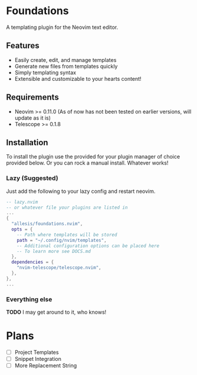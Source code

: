 # Foundations
A templating plugin for the Neovim text editor.

## Features
- Easily create, edit, and manage templates
- Generate new files from templates quickly
- Simply templating syntax
- Extensible and customizable to your hearts content!

## Requirements
- Neovim >= 0.11.0 (As of now has not been tested on earlier versions, will update as it is)
- Telescope >= 0.1.8

## Installation
To install the plugin use the provided for your plugin manager of choice provided below.
Or you can rock a manual install.
Whatever works!
### Lazy (Suggested)
Just add the following to your lazy config and restart neovim.
```lua
-- lazy.nvim
-- or whatever file your plugins are listed in
...
{
  "allesis/foundations.nvim",
  opts = {
    -- Path where templates will be stored
    path = "~/.config/nvim/templates",
    -- Additional configuration options can be placed here
    -- To learn more see DOCS.md
  },
  dependencies = {
    "nvim-telescope/telescope.nvim",
  },
},
...
```

### Everything else
**TODO**
I may get around to it, who knows!

# Plans
- [ ] Project Templates
- [ ] Snippet Integration
- [ ] More Replacement String
